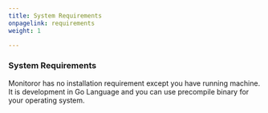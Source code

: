 ```yaml
---
title: System Requirements
onpagelink: requirements
weight: 1

---
```


### System Requirements

Monitoror has no installation requirement except you have running machine. It is development in Go Language and you can use precompile binary for your operating system.